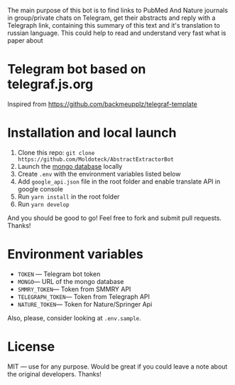 The main purpose of this bot is to find links to PubMed And Nature journals in group/private chats on Telegram, get their abstracts and reply with a Telegraph link, containing this summary of this text and it's translation to russian language. This could help to read and understand very fast what is paper about

# Telegram bot based on telegraf.js.org

Inspired from https://github.com/backmeupplz/telegraf-template

# Installation and local launch

1. Clone this repo: `git clone https://github.com/Moldoteck/AbstractExtractorBot`
2. Launch the [mongo database](https://www.mongodb.com/) locally
3. Create `.env` with the environment variables listed below
4. Add `google_api.json` file in the root folder and enable translate API in google console
4. Run `yarn install` in the root folder
5. Run `yarn develop`

And you should be good to go! Feel free to fork and submit pull requests. Thanks!

# Environment variables

- `TOKEN` — Telegram bot token
- `MONGO`— URL of the mongo database
- `SMMRY_TOKEN`— Token from SMMRY API
- `TELEGRAPH_TOKEN`— Token from Telegraph API
- `NATURE_TOKEN`— Token for Nature/Springer Api

Also, please, consider looking at `.env.sample`.

# License

MIT — use for any purpose. Would be great if you could leave a note about the original developers. Thanks!
